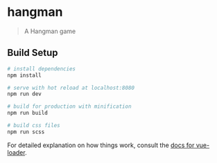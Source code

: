 # hangman

> A Hangman game

## Build Setup

``` bash
# install dependencies
npm install

# serve with hot reload at localhost:8080
npm run dev

# build for production with minification
npm run build

# build css files
npm run scss
```

For detailed explanation on how things work, consult the [docs for vue-loader](http://vuejs.github.io/vue-loader).
